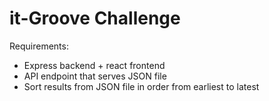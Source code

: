 # it-Groove Challenge

Requirements:
- Express backend + react frontend
- API endpoint that serves JSON file
- Sort results from JSON file in order from earliest to latest

